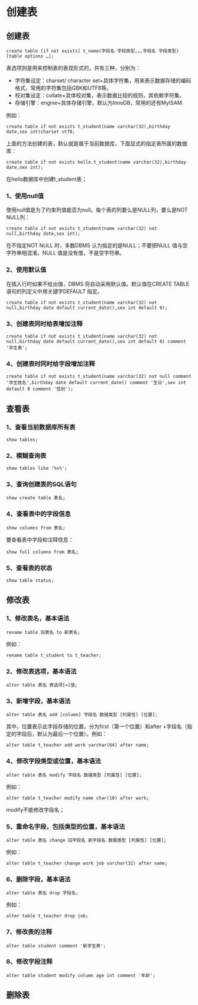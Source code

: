 # 创建表
## 创建表
```
create table [if not exists] t_name(字段名 字段类型,…,字段名 字段类型)[table options …];
```
表选项则是用来控制表的表现形式的，共有三种，分别为：
- 字符集设定：charset/ character set+具体字符集，用来表示数据存储的编码格式，常用的字符集包括GBK和UTF8等。
- 校对集设定：collate+具体校对集，表示数据比较的规则，其依赖字符集。
- 存储引擎：engine+具体存储引擎，默认为InnoDB，常用的还有MyISAM.

例如：
```
create table if not exists t_student(name varchar(32),birthday date,sex int)charset utf8;
```
上面的方法创建的表，默认就是属于当前数据库，下面显式的指定表所属的数据库：
```
create table if not exists hello.t_student(name varchar(32),birthday date,sex int);
```
在hello数据库中创建t_student表；

### 1、使用null值
使用null值是为了约束列值能否为null。每个表的列要么是NULL列，要么是NOT NULL列：
```
create table if not exists t_student(name varchar(32) not null,birthday date,sex int);
```
在不指定NOT NULL 时，多数DBMS 认为指定的是NULL；不要把NULL 值与空字符串相混淆。NULL 值是没有值，不是空字符串。

### 2、使用默认值
在插入行时如果不给出值，DBMS 将自动采用默认值。默认值在CREATE TABLE 语句的列定义中用关键字DEFAULT 指定。
```
create table if not exists t_student(name varchar(32) not null,birthday date default current_date(),sex int default 0);
```
### 3、创建表同时给表增加注释
```
create table if not exists t_student(name varchar(32) not null,birthday date default current_date(),sex int default 0) comment '学生表';
```
### 4、创建表时同时给字段增加注释
```
create table if not exists t_student(name varchar(32) not null comment '学生姓名',birthday date default current_date() comment '生日',sex int default 0 comment '性别');
```
## 查看表
### 1、查看当前数据库所有表
```
show tables;
```
### 2、模糊查询表
```
show tables like '%s%';
```
### 3、查询创建表的SQL语句
```
show create table 表名;
```
### 4、查看表中的字段信息
```
show columns from 表名;
```
要查看表中字段和注释信息：
```
show full columns from 表名;
```
### 5、查看表的状态
```
show table status;
```

## 修改表
### 1、修改表名，基本语法
```
rename table 旧表名 to 新表名;
```
例如：
```
rename table t_student to t_teacher;
```
### 2、修改表选项，基本语法
```
alter table 表名 表选项[=]值;
```
### 3、新增字段，基本语法
```
alter table 表名 add [column] 字段名 数据类型 [列属性] [位置];
```
其中，位置表示此字段存储的位置，分为first（第一个位置）和after +字段名（指定的字段后，默认为最后一个位置）。例如：
```
alter table t_teacher add work varchar(64) after name;
```
### 4、修改字段类型或位置，基本语法
```
alter table 表名 modify 字段名 数据类型 [列属性] [位置];
```
例如：
```
alter table t_teacher modify name char(10) after work;
```
modify不能修改字段名；
### 5、重命名字段，包括类型的位置，基本语法
```
alter table 表名 change 旧字段名 新字段名 数据类型 [列属性] [位置];
```
例如：
```
alter table t_teacher change work job varchar(32) after name;
```
### 6、删除字段，基本语法
```
alter table 表名 drop 字段名;
```
例如：
```
alter table t_teacher drop job;
```
### 7、修改表的注释
```
alter table student comment '新学生表';
```
### 8、修改字段注释
```
alter table student modify column age int comment '年龄';
```
## 删除表
